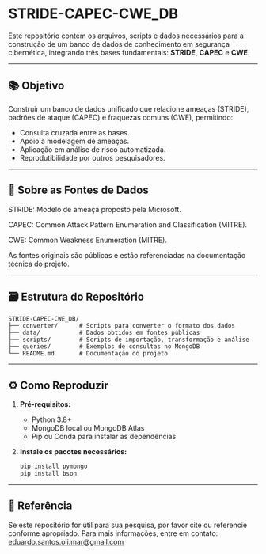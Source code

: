 # STRIDE-CAPEC-CWE_DB

Este repositório contém os arquivos, scripts e dados necessários para a construção de um banco de dados de conhecimento em segurança cibernética, integrando três bases fundamentais: **STRIDE**, **CAPEC** e **CWE**.

---

## 📚 Objetivo

Construir um banco de dados unificado que relacione ameaças (STRIDE), padrões de ataque (CAPEC) e fraquezas comuns (CWE), permitindo:

- Consulta cruzada entre as bases.
- Apoio à modelagem de ameaças.
- Aplicação em análise de risco automatizada.
- Reprodutibilidade por outros pesquisadores.

---

## 🧠 Sobre as Fontes de Dados

STRIDE: Modelo de ameaça proposto pela Microsoft.

CAPEC: Common Attack Pattern Enumeration and Classification (MITRE).

CWE: Common Weakness Enumeration (MITRE).

As fontes originais são públicas e estão referenciadas na documentação técnica do projeto.

---

## 🗃️ Estrutura do Repositório

    STRIDE-CAPEC-CWE_DB/
    ├── converter/      # Scripts para converter o formato dos dados
    ├── data/           # Dados obtidos em fontes públicas
    ├── scripts/        # Scripts de importação, transformação e análise
    ├── queries/        # Exemplos de consultas no MongoDB
    └── README.md       # Documentação do projeto

---

## ⚙️ Como Reproduzir

1. **Pré-requisitos:**
   - Python 3.8+
   - MongoDB local ou MongoDB Atlas
   - Pip ou Conda para instalar as dependências

2. **Instale os pacotes necessários:**
   ```bash
   pip install pymongo
   pip install bson

---

## 📌 Referência

Se este repositório for útil para sua pesquisa, por favor cite ou referencie conforme apropriado. Para mais informações, entre em contato: eduardo.santos.oli.mar@gmail.com
